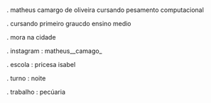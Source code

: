 ###
. matheus camargo de oliveira cursando pesamento computacional

. cursando primeiro graucdo ensino medio 

. mora na cidade

. instagram : matheus__camago_

. escola : pricesa isabel

. turno : noite

. trabalho : pecúaria



